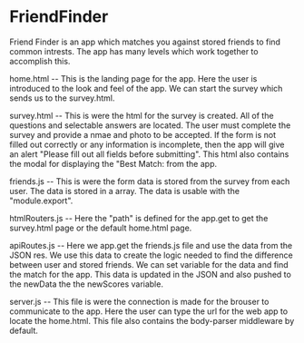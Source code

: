 # FriendFinder

Friend Finder is an app which matches you against stored friends to find common intrests.   The app has many levels which work together to accomplish this.   

home.html -- This is the landing page for the app.  Here the user is introduced to the look and feel of the app.   We can start the survey
             which sends us to the survey.html.
             
survey.html -- This is were the html for the survey is created.   All of the questions and selectable answers are located.   The user must 
              complete the survey and provide a nmae and photo to be accepted.   If the form is not filled out correctly or any                         information is incomplete, then the app will give an alert "Please fill out all fields before submitting".   This html also               contains the modal for displaying the "Best Match: from the app.
              
friends.js -- This is were the form data is stored from the survey from each user.   The data is stored in a array.   The data is usable
              with the "module.export".
              
htmlRouters.js --  Here the "path" is defined for the app.get to get the survey.html page or the default home.html page.

apiRoutes.js -- Here we app.get the friends.js file and use the data from the JSON res.   We use this data to create the logic needed to 
               find the difference between user and stored friends.   We can set variable for the data and find the match for the app.
               This data is updated in the JSON and also pushed to the newData the the newScores variable.
               
server.js --    This file is were the connection is made for the brouser to communicate to the app.   Here the user can type the url for 
                 the web app to locate the home.html.   This file also contains the body-parser middleware by default.
                       
         
              
                 
              
